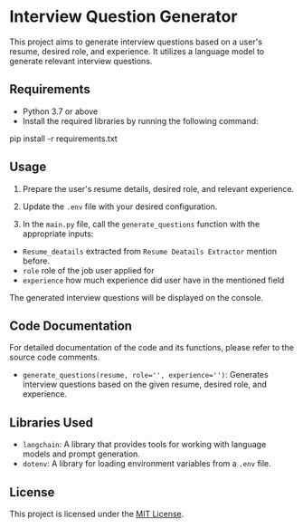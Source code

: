# Interview Question Generator

This project aims to generate interview questions based on a user's resume, desired role, and experience. It utilizes a language model to generate relevant interview questions.

## Requirements

- Python 3.7 or above
- Install the required libraries by running the following command:

pip install -r requirements.txt

## Usage

1. Prepare the user's resume details, desired role, and relevant experience.

2. Update the `.env` file with your desired configuration.

3. In the `main.py` file, call the `generate_questions` function with the appropriate inputs:

  - `Resume_deatails` extracted from `Resume Deatails Extractor` mention before.
  - `role` role of the job user applied for
  - `experience` how much experience did user have in the mentioned field

The generated interview questions will be displayed on the console.

## Code Documentation

For detailed documentation of the code and its functions, please refer to the source code comments.

- `generate_questions(resume, role='', experience='')`: Generates interview questions based on the given resume, desired role, and experience.

## Libraries Used

- `langchain`: A library that provides tools for working with language models and prompt generation.
- `dotenv`: A library for loading environment variables from a `.env` file.

## License

This project is licensed under the [MIT License](LICENSE).

